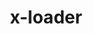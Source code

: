 ---
permalink: /engineering/projects/x-loader/
project_link_name: x-loader
project_maintainers: ''
project_stats: 'true'
project_url: https://github.com/schandinat
title: x-loader
---